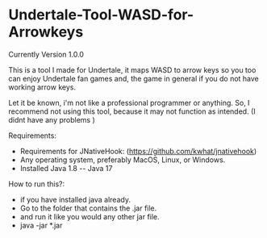 # Undertale-Tool-WASD-for-Arrowkeys
Currently Version 1.0.0

This is a tool I made for Undertale, it maps WASD to arrow keys so you too can enjoy Undertale fan games and, the game in general if you do not have working arrow keys.

Let it be known, i'm not like a professional programmer or anything. So, I recommend not using this tool, because it may not function as intended. (I didnt have any problems )



Requirements:
  - Requirements for JNativeHook: (https://github.com/kwhat/jnativehook)
  - Any operating system, preferably MacOS, Linux, or Windows.
  - Installed Java 1.8 -- Java 17

How to run this?:
  - if you have installed java already.
  - Go to the folder that contains the .jar file.
  - and run it like you would any other jar file.
  - java -jar *.jar
